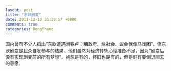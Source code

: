 ```yaml
---
layout: post
title: "东欧剧变"
date: 2011-12-19 21:29:57 +0800
comments: true
categories: DongSheng
---
```


国内曾有不少人指出“东欧遭遇滑铁卢：糟政府、烂社会、议会就像马戏团”。但东欧剧变是民众自发参与的结果，他们虽然对经济转轨心理准备不足，因为“剧变后没有实现剧变前的所有梦想”，抱怨是有的，怀旧也是有的，但是鲜有要倒退回去的意愿。